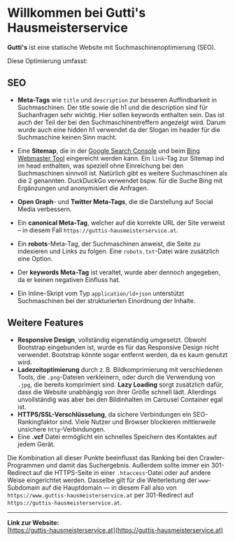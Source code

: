 # Willkommen bei Gutti's Hausmeisterservice

**Gutti's** ist eine statische Website mit Suchmaschinenoptimierung (SEO).

Diese Optimierung umfasst:

## SEO

- **Meta-Tags** wie `title` und `description` zur besseren Auffindbarkeit in Suchmaschinen. Der title sowie die h1 und die description sind für Suchanfragen sehr wichtig. Hier sollen keywords enthalten sein. Das ist auch der Teil der bei den Suchmaschinentreffern angezeigt wird. Darum wurde auch eine hidden h1 verwendet da der Slogan im header für die Suchmaschine keinen Sinn macht.
  
- Eine **Sitemap**, die in der [Google Search Console](https://search.google.com/search-console/about) und beim [Bing Webmaster Tool](https://www.bing.com/webmasters) eingereicht werden kann. Ein `link`-Tag zur Sitemap ind im head enthalten, was speziell ohne Einreichung bei den Suchmaschinen sinnvoll ist. Natürlich gibt es weitere Suchmaschinen als die 2 genannten. DuckDuckGo verwendet bspw. für die Suche Bing mit Ergänzungen und anonymisiert die Anfragen.

- **Open Graph**- und **Twitter Meta-Tags**, die die Darstellung auf Social Media verbessern.
- Ein **canonical Meta-Tag**, welcher auf die korrekte URL der Site verweist – in diesem Fall `https://guttis-hausmeisterservice.at`.
- Ein **robots**-Meta-Tag, der Suchmaschinen anweist, die Seite zu indexieren und Links zu folgen. Eine `robots.txt`-Datei wäre zusätzlich eine Option.
- Der **keywords Meta-Tag** ist veraltet, wurde aber dennoch angegeben, da er keinen negativen Einfluss hat.
- Ein Inline-Skript vom Typ `application/ld+json` unterstützt Suchmaschinen bei der strukturierten Einordnung der Inhalte.

## Weitere Features

- **Responsive Design**, vollständig eigenständig umgesetzt. Obwohl Bootstrap eingebunden ist, wurde es für das Responsive Design nicht verwendet. Bootstrap könnte sogar entfernt werden, da es kaum genutzt wird.
- **Ladezeitoptimierung** durch z. B. Bildkomprimierung mit verschiedenen Tools, die `.png`-Dateien verkleinern, oder durch die Verwendung von `.jpg`, die bereits komprimiert sind. **Lazy Loading** sorgt zusätzlich dafür, dass die Website unabhängig von ihrer Größe schnell lädt. Allerdings unvollständig was aber bei den Bildinhalten im Carousel Container egal ist.
- **HTTPS/SSL-Verschlüsselung**, da sichere Verbindungen ein SEO-Rankingfaktor sind. Viele Nutzer und Browser blockieren mittlerweile unsichere `http`-Verbindungen.
- Eine **.vcf** Datei ermöglicht ein schnelles Speichern des Kontaktes auf jedem Gerät.


Die Kombination all dieser Punkte beeinflusst das Ranking bei den Crawler-Programmen und damit das Suchergebnis. Außerdem sollte immer ein 301-Redirect auf die HTTPS-Seite in einer `.htaccess`-Datei oder auf andere Weise eingerichtet werden. Dasselbe gilt für die Weiterleitung der `www`-Subdomain auf die Hauptdomain — in diesem Fall also von  
`https://www.guttis-hausmeisterservice.at` per 301-Redirect auf  
`https://guttis-hausmeisterservice.at`.

---

**Link zur Website:**  
[https://guttis-hausmeisterservice.at](https://guttis-hausmeisterservice.at)
